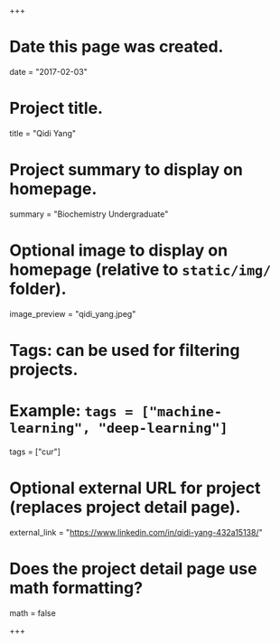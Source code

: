 +++
# Date this page was created.
date = "2017-02-03"

# Project title.
title = "Qidi Yang"

# Project summary to display on homepage.
summary = "Biochemistry Undergraduate"

# Optional image to display on homepage (relative to `static/img/` folder).
image_preview = "qidi_yang.jpeg"

# Tags: can be used for filtering projects.
# Example: `tags = ["machine-learning", "deep-learning"]`
tags = ["cur"]

# Optional external URL for project (replaces project detail page).
external_link = "https://www.linkedin.com/in/qidi-yang-432a15138/"

# Does the project detail page use math formatting?
math = false

+++

